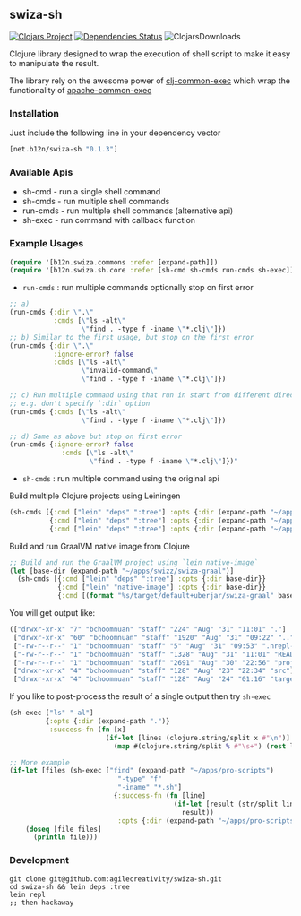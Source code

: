 ## swiza-sh

[![Clojars Project](https://img.shields.io/clojars/v/net.b12n/swiza-sh.svg)](https://clojars.org/net.b12n/swiza-sh)
[![Dependencies Status](https://jarkeeper.com/agilecreativity/swiza-sh/status.png)](https://jarkeeper.com/agilecreativity/swiza-sh)
![ClojarsDownloads](https://img.shields.io/clojars/dt/net.b12n/swiza-sh)

Clojure library designed to wrap the execution of shell script to make it easy to manipulate the result.

The library rely on the awesome power of [clj-common-exec][1] which wrap the functionality of [apache-common-exec][2]

[1]: https://github.com/hozumi/clj-commons-exec
[2]: http://commons.apache.org/proper/commons-exec

### Installation

Just include the following line in your dependency vector

```clojure
[net.b12n/swiza-sh "0.1.3"]
```

### Available Apis

- sh-cmd - run a single shell command
- sh-cmds - run multiple shell commands
- run-cmds - run multiple shell commands (alternative api)
- sh-exec - run command with callback function

### Example Usages

```clojure
(require '[b12n.swiza.commons :refer [expand-path]])
(require '[b12n.swiza.sh.core :refer [sh-cmd sh-cmds run-cmds sh-exec]])
```

- `run-cmds` : run multiple commands optionally stop on first error

```clojure
;; a)
(run-cmds {:dir \".\"
           :cmds [\"ls -alt\"
                  \"find . -type f -iname \"*.clj\"]})
;; b) Similar to the first usage, but stop on the first error
(run-cmds {:dir \".\"
           :ignore-error? false
           :cmds [\"ls -alt\"
                  \"invalid-command\"
                  \"find . -type f -iname \"*.clj\"]})

;; c) Run multiple command using that run in start from different directory (ignore error)
;; e.g. don't specify `:dir` option
(run-cmds {:cmds [\"ls -alt\"
                  \"find . -type f -iname \"*.clj\"]})

;; d) Same as above but stop on first error
(run-cmds {:ignore-error? false
             :cmds [\"ls -alt\"
                    \"find . -type f -iname \"*.clj\"]})"
```

- `sh-cmds` : run multiple command using the original api

Build multiple Clojure projects using Leiningen

```clojure
(sh-cmds [{:cmd ["lein" "deps" ":tree"] :opts {:dir (expand-path "~/apps/swiza/swiza-commons")}}
          {:cmd ["lein" "deps" ":tree"] :opts {:dir (expand-path "~/apps/swiza/swiza-jenkins")}}
          {:cmd ["lein" "deps" ":tree"] :opts {:dir (expand-path "~/apps/swiza/swiza-aws")}}])
```

Build and run GraalVM native image from Clojure

```clojure
;; Build and run the GraalVM project using `lein native-image`
(let [base-dir (expand-path "~/apps/swizz/swiza-graal")]
  (sh-cmds [{:cmd ["lein" "deps" ":tree"] :opts {:dir base-dir}}
            {:cmd ["lein" "native-image"] :opts {:dir base-dir}}
            {:cmd [(format "%s/target/default+uberjar/swiza-graal" base-dir)]}]))
```

You will get output like:

```clojure
(["drwxr-xr-x" "7" "bchoomnuan" "staff" "224" "Aug" "31" "11:01" "."]
 ["drwxr-xr-x" "60" "bchoomnuan" "staff" "1920" "Aug" "31" "09:22" ".."]
 ["-rw-r--r--" "1" "bchoomnuan" "staff" "5" "Aug" "31" "09:53" ".nrepl-port"]
 ["-rw-r--r--" "1" "bchoomnuan" "staff" "1328" "Aug" "31" "11:01" "README.md"]
 ["-rw-r--r--" "1" "bchoomnuan" "staff" "2691" "Aug" "30" "22:56" "project.clj"]
 ["drwxr-xr-x" "4" "bchoomnuan" "staff" "128" "Aug" "23" "22:34" "src"]
 ["drwxr-xr-x" "4" "bchoomnuan" "staff" "128" "Aug" "24" "01:16" "target"])
```

If you like to post-process the result of a single output then try `sh-exec`

```clojure
(sh-exec ["ls" "-al"]
         {:opts {:dir (expand-path ".")}
          :success-fn (fn [x]
                        (if-let [lines (clojure.string/split x #"\n")]
                          (map #(clojure.string/split % #"\s+") (rest lines))))})
```

```clojure
;; More example
(if-let [files (sh-exec ["find" (expand-path "~/apps/pro-scripts")
                           "-type" "f"
                           "-iname" "*.sh"]
                          {:success-fn (fn [line]
                                         (if-let [result (str/split line #"\n")]
                                           result))
                           :opts {:dir (expand-path "~/apps/pro-scripts")}})]
    (doseq [file files]
      (println file)))
```

### Development

```shell
git clone git@github.com:agilecreativity/swiza-sh.git
cd swiza-sh && lein deps :tree
lein repl
;; then hackaway
```
